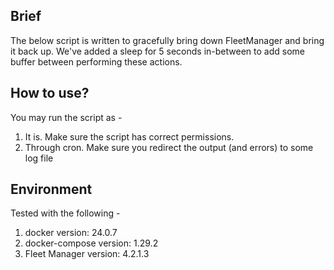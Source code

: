 ## Brief

The below script is written to gracefully bring down FleetManager and bring it
back up. We've added a sleep for 5 seconds in-between to add some buffer between
performing these actions.

## How to use?

You may run the script as -

1. It is. Make sure the script has correct permissions.
2. Through cron. Make sure you redirect the output (and errors) to some log file

## Environment

Tested with the following -

1. docker version: 24.0.7
2. docker-compose version: 1.29.2
3. Fleet Manager version: 4.2.1.3
